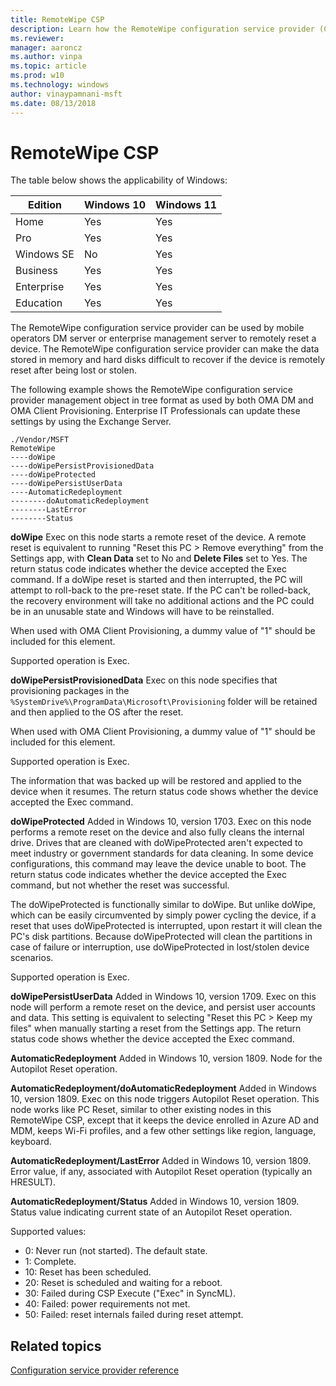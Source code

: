 ```yaml
---
title: RemoteWipe CSP
description: Learn how the RemoteWipe configuration service provider (CSP) can be used by mobile operators DM server or enterprise management server to remotely wipe a device.
ms.reviewer:
manager: aaroncz
ms.author: vinpa
ms.topic: article
ms.prod: w10
ms.technology: windows
author: vinaypamnani-msft
ms.date: 08/13/2018
---
```


# RemoteWipe CSP

The table below shows the applicability of Windows:

|Edition|Windows 10|Windows 11|
|--- |--- |--- |
|Home|Yes|Yes|
|Pro|Yes|Yes|
|Windows SE|No|Yes|
|Business|Yes|Yes|
|Enterprise|Yes|Yes|
|Education|Yes|Yes|

The RemoteWipe configuration service provider can be used by mobile operators DM server or enterprise management server to remotely reset a device. The RemoteWipe configuration service provider can make the data stored in memory and hard disks difficult to recover if the device is remotely reset after being lost or stolen.

The following example shows the RemoteWipe configuration service provider management object in tree format as used by both OMA DM and OMA Client Provisioning. Enterprise IT Professionals can update these settings by using the Exchange Server.

```
./Vendor/MSFT
RemoteWipe
----doWipe
----doWipePersistProvisionedData
----doWipeProtected
----doWipePersistUserData
----AutomaticRedeployment
--------doAutomaticRedeployment
--------LastError
--------Status
```

<a href="" id="dowipe"></a>**doWipe**
Exec on this node starts a remote reset of the device. A remote reset is equivalent to running "Reset this PC > Remove everything" from the Settings app, with **Clean Data** set to No and **Delete Files** set to Yes. The return status code indicates whether the device accepted the Exec command. If a doWipe reset is started and then interrupted, the PC will attempt to roll-back to the pre-reset state. If the PC can't be rolled-back, the recovery environment will take no additional actions and the PC could be in an unusable state and Windows will have to be reinstalled.

When used with OMA Client Provisioning, a dummy value of "1" should be included for this element.

Supported operation is Exec.

<a href="" id="dowipepersistprovisioneddata"></a>**doWipePersistProvisionedData**
Exec on this node specifies that provisioning packages in the `%SystemDrive%\ProgramData\Microsoft\Provisioning` folder will be retained and then applied to the OS after the reset.

When used with OMA Client Provisioning, a dummy value of "1" should be included for this element.

Supported operation is Exec.

The information that was backed up will be restored and applied to the device when it resumes. The return status code shows whether the device accepted the Exec command.

<a href="" id="doWipeProtected"></a>**doWipeProtected**
Added in Windows 10, version 1703. Exec on this node performs a remote reset on the device and also fully cleans the internal drive. Drives that are cleaned with doWipeProtected aren't expected to meet industry or government standards for data cleaning. In some device configurations, this command may leave the device unable to boot. The return status code indicates whether the device accepted the Exec command, but not whether the reset was successful.

The doWipeProtected is functionally similar to doWipe. But unlike doWipe, which can be easily circumvented by simply power cycling the device, if a reset that uses doWipeProtected is interrupted, upon restart it will clean the PC's disk partitions. Because doWipeProtected will clean the partitions in case of failure or interruption, use doWipeProtected in lost/stolen device scenarios.

Supported operation is Exec.

<a href="" id="doWipePersistUserData"></a>**doWipePersistUserData**
Added in Windows 10, version 1709. Exec on this node will perform a remote reset on the device, and persist user accounts and data. This setting is equivalent to selecting "Reset this PC > Keep my files" when manually starting a reset from the Settings app. The return status code shows whether the device accepted the Exec command.

<a href="" id="automaticredeployment"></a>**AutomaticRedeployment**
Added in Windows 10, version 1809. Node for the Autopilot Reset operation.

<a href="" id="doautomaticredeployment"></a>**AutomaticRedeployment/doAutomaticRedeployment**
Added in Windows 10, version 1809. Exec on this node triggers Autopilot Reset operation. This node works like PC Reset, similar to other existing nodes in this RemoteWipe CSP, except that it keeps the device enrolled in Azure AD and MDM, keeps Wi-Fi profiles, and a few other settings like region, language, keyboard.

<a href="" id="lasterror"></a>**AutomaticRedeployment/LastError**
Added in Windows 10, version 1809. Error value, if any, associated with Autopilot Reset operation (typically an HRESULT).

<a href="" id="status"></a>**AutomaticRedeployment/Status**
Added in Windows 10, version 1809. Status value indicating current state of an Autopilot Reset operation.

Supported values:

-  0: Never run (not started). The default state.
-  1: Complete.
-  10: Reset has been scheduled.
-  20: Reset is scheduled and waiting for a reboot.
-  30: Failed during CSP Execute ("Exec" in SyncML).
-  40: Failed: power requirements not met.
-  50: Failed: reset internals failed during reset attempt.

## Related topics

[Configuration service provider reference](configuration-service-provider-reference.md)

 

 






